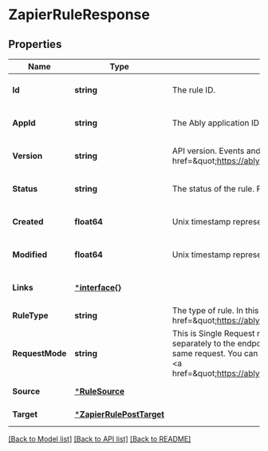 # ZapierRuleResponse

## Properties
Name | Type | Description | Notes
------------ | ------------- | ------------- | -------------
**Id** | **string** | The rule ID. | [optional] [default to null]
**AppId** | **string** | The Ably application ID. | [optional] [default to null]
**Version** | **string** | API version. Events and the format of their payloads are versioned. Please see the &lt;a href&#x3D;\&quot;https://ably.com/documentation/general/events\&quot;&gt;Events documentation&lt;/a&gt;. | [optional] [default to null]
**Status** | **string** | The status of the rule. Rules can be enabled or disabled. | [optional] [default to null]
**Created** | **float64** | Unix timestamp representing the date and time of creation of the rule. | [optional] [default to null]
**Modified** | **float64** | Unix timestamp representing the date and time of last modification of the rule. | [optional] [default to null]
**Links** | [***interface{}**](interface{}.md) |  | [optional] [default to null]
**RuleType** | **string** | The type of rule. In this case Zapier. See the &lt;a href&#x3D;\&quot;https://ably.com/integrations\&quot;&gt;documentation&lt;/a&gt; for further information. | [default to null]
**RequestMode** | **string** | This is Single Request mode or Batch Request mode. Single Request mode sends each event separately to the endpoint specified by the rule. Batch Request mode rolls up multiple events into the same request. You can read more about the difference between single and batched events in the Ably &lt;a href&#x3D;\&quot;https://ably.com/documentation/general/events#batching\&quot;&gt;documentation&lt;/a&gt;. | [default to null]
**Source** | [***RuleSource**](rule_source.md) |  | [default to null]
**Target** | [***ZapierRulePostTarget**](zapier_rule_post_target.md) |  | [default to null]

[[Back to Model list]](../README.md#documentation-for-models) [[Back to API list]](../README.md#documentation-for-api-endpoints) [[Back to README]](../README.md)

